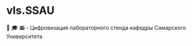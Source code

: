 # vls.SSAU
:school: :mortar_board: :radio: - Цифровизация лабораторного стенда кафедры Самарского Университета
